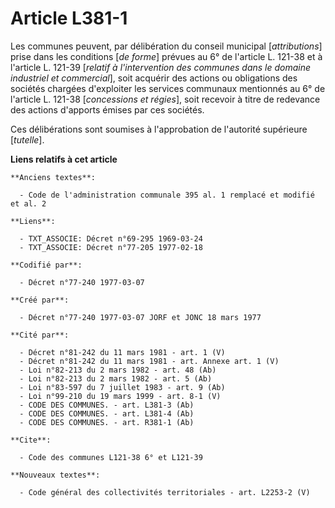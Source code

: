 # Article L381-1

Les communes peuvent, par délibération du conseil municipal [*attributions*] prise dans les conditions [*de forme*] prévues
au 6° de l'article L. 121-38 et à l'article L. 121-39 [*relatif à l'intervention des communes dans le domaine industriel et
commercial*], soit acquérir des actions ou obligations des sociétés chargées d'exploiter les services communaux mentionnés au
6° de l'article L. 121-38 [*concessions et régies*], soit recevoir à titre de redevance des actions d'apports émises par ces
sociétés.

Ces délibérations sont soumises à l'approbation de l'autorité supérieure [*tutelle*].

**Liens relatifs à cet article**

	**Anciens textes**:

	  - Code de l'administration communale 395 al. 1 remplacé et modifié et al. 2

	**Liens**:

	  - TXT_ASSOCIE: Décret n°69-295 1969-03-24
	  - TXT_ASSOCIE: Décret n°77-205 1977-02-18

	**Codifié par**:

	  - Décret n°77-240 1977-03-07

	**Créé par**:

	  - Décret n°77-240 1977-03-07 JORF et JONC 18 mars 1977

	**Cité par**:

	  - Décret n°81-242 du 11 mars 1981 - art. 1 (V)
	  - Décret n°81-242 du 11 mars 1981 - art. Annexe art. 1 (V)
	  - Loi n°82-213 du 2 mars 1982 - art. 48 (Ab)
	  - Loi n°82-213 du 2 mars 1982 - art. 5 (Ab)
	  - Loi n°83-597 du 7 juillet 1983 - art. 9 (Ab)
	  - Loi n°99-210 du 19 mars 1999 - art. 8-1 (V)
	  - CODE DES COMMUNES. - art. L381-3 (Ab)
	  - CODE DES COMMUNES. - art. L381-4 (Ab)
	  - CODE DES COMMUNES. - art. R381-1 (Ab)

	**Cite**:

	  - Code des communes L121-38 6° et L121-39

	**Nouveaux textes**:

	  - Code général des collectivités territoriales - art. L2253-2 (V)
